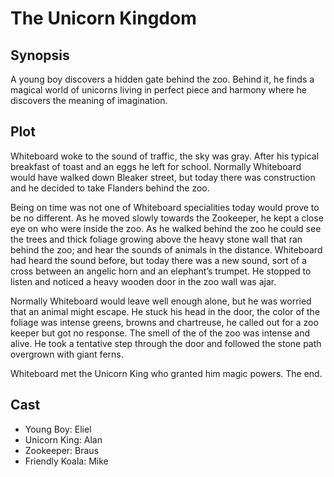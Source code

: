 # The Unicorn Kingdom

## Synopsis

A young boy discovers a hidden gate behind the zoo.
Behind it, he finds a magical world of unicorns living in perfect piece and harmony where he discovers the meaning of imagination.

## Plot

Whiteboard woke to the sound of traffic, the sky was gray.
After his typical breakfast of toast and an eggs he left for school.
Normally Whiteboard would have walked down Bleaker street, but today there was construction and he decided to take Flanders behind the zoo.

Being on time was not one of Whiteboard specialities today would prove to be no different.
As he moved slowly towards the Zookeeper, he kept a close eye on who were inside the zoo.
As he walked behind the zoo he could see the trees and thick foliage growing above the heavy stone wall that ran behind the zoo; and hear the sounds of animals in the distance.
Whiteboard had heard the sound before, but today there was a new sound, sort of a cross between an angelic horn and an elephant’s trumpet.
He stopped to listen and noticed a heavy wooden door in the zoo wall was ajar.

Normally Whiteboard would leave well enough alone, but he was worried that an animal might escape.
He stuck his head in the door, the color of the foliage was intense greens, browns and chartreuse, he called out for a zoo keeper but got no response.
The smell of the of the zoo was intense and alive.
He took a tentative step through the door and followed the stone path overgrown with giant ferns.

Whiteboard met the Unicorn King who granted him magic powers.
The end.

## Cast

* Young Boy: Eliel
* Unicorn King: Alan
* Zookeeper: Braus
* Friendly Koala: Mike
